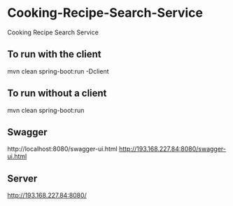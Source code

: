# Cooking-Recipe-Search-Service
Cooking Recipe Search Service
## To run with the client
mvn clean spring-boot:run -Dclient
## To run without a client
mvn clean spring-boot:run
## Swagger
http://localhost:8080/swagger-ui.html
http://193.168.227.84:8080/swagger-ui.html
## Server
http://193.168.227.84:8080/
